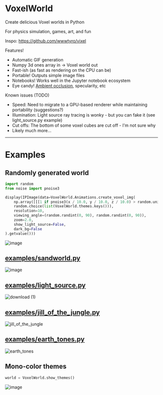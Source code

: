 # VoxelWorld
Create delicious Voxel worlds in Python

For physics simulation, games, art, and fun

Inspo: https://github.com/wwwtyro/vixel

Features!
- Automatic GIF generation
- Numpy 3d ones array in -> Voxel world out
- Fast-ish (as fast as rendering on the CPU can be)
- Portable! Outputs simple image files
- Notebooks! Works well in the Jupyter notebook ecosystem
- Eye candy! [Ambient occlusion](https://en.wikipedia.org/wiki/Ambient_occlusion), specularity, etc

Known issues (TODO)
- Speed: Need to migrate to a GPU-based renderer while maintaining portability (suggestions?)
- Illumination: Light source ray tracing is wonky - but you can fake it (see light_source.py example)
- Cut offs: The bottom of some voxel cubes are cut off - I'm not sure why
- Likely much more...

***

# Examples

## Randomly generated world

```py
import random
from noise import pnoise3

display(IPImage(data=VoxelWorld.Animations.create_voxel_img(
    np.array([[[1 if pnoise3(x / 10.0, y / 10.0, z / 10.0) > random.uniform(-0.2, 0.2) else 0 for z in range(16)] for y in range(16)] for x in range(16)], dtype=np.uint8),
    random.choice(list(VoxelWorld.themes.keys())),
    resolution=10,
    viewing_angle=(random.randint(0, 90), random.randint(0, 90)),
    zoom=2.0,
    show_light_source=False,
    dark_bg=False
).getvalue()))
```

![image](https://github.com/jackparmer/VoxelWorld/assets/1865834/ab7eca82-5b20-4b7e-bbae-a2e8350b4611)

## [examples/sandworld.py](examples/sand_world.py)

![image](https://github.com/jackparmer/VoxelWorld/assets/1865834/f2a61fae-5133-4e2c-8bf9-71e69c1d0948)

## [examples/light_source.py](examples/light_source.py)

![download (1)](https://github.com/jackparmer/VoxelWorld/assets/1865834/d86f3e6a-322a-4273-8260-fc41fb215eaf)

## [examples/jill_of_the_jungle.py](examples/jill_of_the_jungle.py)

![jill_of_the_jungle](https://github.com/jackparmer/VoxelWorld/assets/1865834/820494a5-452f-4f87-b6c7-bbe4abc3e65e)

## [examples/earth_tones.py](examples/earth_tones.py)

![earth_tones](https://github.com/jackparmer/VoxelWorld/assets/1865834/1cffc6bf-a07c-4804-86fa-783dae51b3b6)

## Mono-color themes

```py
world = VoxelWorld.show_themes()
```

![image](https://github.com/jackparmer/VoxelWorld/assets/1865834/25bd612e-b8e9-42ed-91b4-014921173900)
